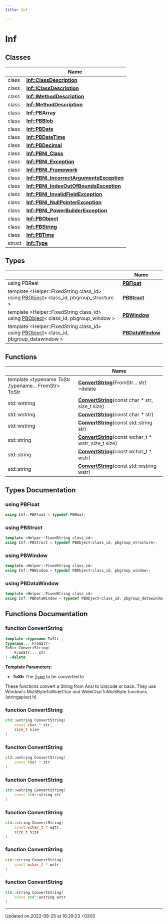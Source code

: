 ```yaml
---
title: Inf

---
```


# Inf



## Classes

|                | Name           |
| -------------- | -------------- |
| class | **[Inf::ClassDescription](/doxygen/Classes/class_inf_1_1_class_description/)**  |
| class | **[Inf::IClassDescription](/doxygen/Classes/class_inf_1_1_i_class_description/)**  |
| class | **[Inf::IMethodDescription](/doxygen/Classes/class_inf_1_1_i_method_description/)**  |
| class | **[Inf::MethodDescription](/doxygen/Classes/class_inf_1_1_method_description/)**  |
| class | **[Inf::PBArray](/doxygen/Classes/class_inf_1_1_p_b_array/)**  |
| class | **[Inf::PBBlob](/doxygen/Classes/class_inf_1_1_p_b_blob/)**  |
| class | **[Inf::PBDate](/doxygen/Classes/class_inf_1_1_p_b_date/)**  |
| class | **[Inf::PBDateTime](/doxygen/Classes/class_inf_1_1_p_b_date_time/)**  |
| class | **[Inf::PBDecimal](/doxygen/Classes/class_inf_1_1_p_b_decimal/)**  |
| class | **[Inf::PBNI_Class](/doxygen/Classes/class_inf_1_1_p_b_n_i___class/)**  |
| class | **[Inf::PBNI_Exception](/doxygen/Classes/class_inf_1_1_p_b_n_i___exception/)**  |
| class | **[Inf::PBNI_Framework](/doxygen/Classes/class_inf_1_1_p_b_n_i___framework/)**  |
| class | **[Inf::PBNI_IncorrectArgumentsException](/doxygen/Classes/class_inf_1_1_p_b_n_i___incorrect_arguments_exception/)**  |
| class | **[Inf::PBNI_IndexOutOfBoundsException](/doxygen/Classes/class_inf_1_1_p_b_n_i___index_out_of_bounds_exception/)**  |
| class | **[Inf::PBNI_InvalidFieldException](/doxygen/Classes/class_inf_1_1_p_b_n_i___invalid_field_exception/)**  |
| class | **[Inf::PBNI_NullPointerException](/doxygen/Classes/class_inf_1_1_p_b_n_i___null_pointer_exception/)**  |
| class | **[Inf::PBNI_PowerBuilderException](/doxygen/Classes/class_inf_1_1_p_b_n_i___power_builder_exception/)**  |
| class | **[Inf::PBObject](/doxygen/Classes/class_inf_1_1_p_b_object/)**  |
| class | **[Inf::PBString](/doxygen/Classes/class_inf_1_1_p_b_string/)**  |
| class | **[Inf::PBTime](/doxygen/Classes/class_inf_1_1_p_b_time/)**  |
| struct | **[Inf::Type](/doxygen/Classes/struct_inf_1_1_type/)**  |

## Types

|                | Name           |
| -------------- | -------------- |
| using PBReal | **[PBFloat](/doxygen/Namespaces/namespace_inf/#using-pbfloat)**  |
| template <Helper::FixedString class_id\> <br>using [PBObject](/doxygen/Classes/class_inf_1_1_p_b_object/)< class_id, pbgroup_structure > | **[PBStruct](/doxygen/Namespaces/namespace_inf/#using-pbstruct)**  |
| template <Helper::FixedString class_id\> <br>using [PBObject](/doxygen/Classes/class_inf_1_1_p_b_object/)< class_id, pbgroup_window > | **[PBWindow](/doxygen/Namespaces/namespace_inf/#using-pbwindow)**  |
| template <Helper::FixedString class_id\> <br>using [PBObject](/doxygen/Classes/class_inf_1_1_p_b_object/)< class_id, pbgroup_datawindow > | **[PBDataWindow](/doxygen/Namespaces/namespace_inf/#using-pbdatawindow)**  |

## Functions

|                | Name           |
| -------------- | -------------- |
| template <typename ToStr ,typename... FromStr\> <br>ToStr | **[ConvertString](/doxygen/Namespaces/namespace_inf/#function-convertstring)**(FromStr... str) =delete |
| std::wstring | **[ConvertString](/doxygen/Namespaces/namespace_inf/#function-convertstring)**(const char * str, size_t size) |
| std::wstring | **[ConvertString](/doxygen/Namespaces/namespace_inf/#function-convertstring)**(const char * str) |
| std::wstring | **[ConvertString](/doxygen/Namespaces/namespace_inf/#function-convertstring)**(const std::string str) |
| std::string | **[ConvertString](/doxygen/Namespaces/namespace_inf/#function-convertstring)**(const wchar_t * wstr, size_t size) |
| std::string | **[ConvertString](/doxygen/Namespaces/namespace_inf/#function-convertstring)**(const wchar_t * wstr) |
| std::string | **[ConvertString](/doxygen/Namespaces/namespace_inf/#function-convertstring)**(const std::wstring wstr) |

## Types Documentation

### using PBFloat

```cpp
using Inf::PBFloat = typedef PBReal;
```


### using PBStruct

```cpp
template <Helper::FixedString class_id>
using Inf::PBStruct = typedef PBObject<class_id, pbgroup_structure>;
```


### using PBWindow

```cpp
template <Helper::FixedString class_id>
using Inf::PBWindow = typedef PBObject<class_id, pbgroup_window>;
```


### using PBDataWindow

```cpp
template <Helper::FixedString class_id>
using Inf::PBDataWindow = typedef PBObject<class_id, pbgroup_datawindow>;
```



## Functions Documentation

### function ConvertString

```cpp
template <typename ToStr ,
typename... FromStr>
ToStr ConvertString(
    FromStr... str
) =delete
```


**Template Parameters**: 

  * **ToStr** The [Type](/doxygen/Classes/struct_inf_1_1_type/) to be converted to 


These functions convert a String from Ansi to Unicode or back. They use Window's MultiByteToWideChar and WideCharToMultiByte functions (stringapiset.h)


### function ConvertString

```cpp
std::wstring ConvertString(
    const char * str,
    size_t size
)
```


### function ConvertString

```cpp
std::wstring ConvertString(
    const char * str
)
```


### function ConvertString

```cpp
std::wstring ConvertString(
    const std::string str
)
```


### function ConvertString

```cpp
std::string ConvertString(
    const wchar_t * wstr,
    size_t size
)
```


### function ConvertString

```cpp
std::string ConvertString(
    const wchar_t * wstr
)
```


### function ConvertString

```cpp
std::string ConvertString(
    const std::wstring wstr
)
```






-------------------------------

Updated on 2022-08-25 at 16:29:23 +0200